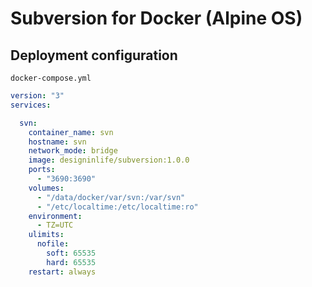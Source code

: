 # Subversion for Docker (Alpine OS)

## Deployment configuration

`docker-compose.yml`

```yaml
version: "3"
services:

  svn:
    container_name: svn
    hostname: svn
    network_mode: bridge
    image: designinlife/subversion:1.0.0
    ports:
      - "3690:3690"
    volumes:
      - "/data/docker/var/svn:/var/svn"
      - "/etc/localtime:/etc/localtime:ro"
    environment:
      - TZ=UTC
    ulimits:
      nofile:
        soft: 65535
        hard: 65535
    restart: always
```
